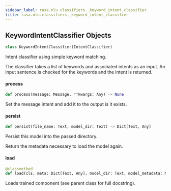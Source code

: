 ```yaml
---
sidebar_label: rasa.nlu.classifiers._keyword_intent_classifier
title: rasa.nlu.classifiers._keyword_intent_classifier
---
```

## KeywordIntentClassifier Objects

```python
class KeywordIntentClassifier(IntentClassifier)
```

Intent classifier using simple keyword matching.


The classifier takes a list of keywords and associated intents as an input.
An input sentence is checked for the keywords and the intent is returned.

#### process

```python
def process(message: Message, **kwargs: Any) -> None
```

Set the message intent and add it to the output is it exists.

#### persist

```python
def persist(file_name: Text, model_dir: Text) -> Dict[Text, Any]
```

Persist this model into the passed directory.

Return the metadata necessary to load the model again.

#### load

```python
@classmethod
def load(cls, meta: Dict[Text, Any], model_dir: Text, model_metadata: Metadata = None, cached_component: Optional["KeywordIntentClassifier"] = None, **kwargs: Any, ,) -> "KeywordIntentClassifier"
```

Loads trained component (see parent class for full docstring).

